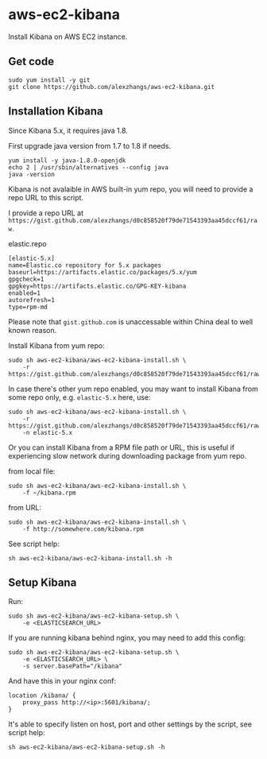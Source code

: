 # aws-ec2-kibana

Install Kibana on AWS EC2 instance.

## Get code

```
sudo yum install -y git
git clone https://github.com/alexzhangs/aws-ec2-kibana.git
```

## Installation Kibana

Since Kibana 5.x, it requires java 1.8.

First upgrade java version from 1.7 to 1.8 if needs.

```
yum install -y java-1.8.0-openjdk
echo 2 | /usr/sbin/alternatives --config java
java -version
```

Kibana is not avalaible in AWS built-in yum repo, you will need
to provide a repo URL to this script.

I provide a repo URL at
`https://gist.github.com/alexzhangs/d0c858520f79de71543393aa45dccf61/raw`.

elastic.repo

```
[elastic-5.x]
name=Elastic.co repository for 5.x packages
baseurl=https://artifacts.elastic.co/packages/5.x/yum
gpgcheck=1
gpgkey=https://artifacts.elastic.co/GPG-KEY-kibana
enabled=1
autorefresh=1
type=rpm-md
```

Please note that `gist.github.com` is unaccessable within China deal
to well known reason.

Install Kibana from yum repo:

```
sudo sh aws-ec2-kibana/aws-ec2-kibana-install.sh \
    -r https://gist.github.com/alexzhangs/d0c858520f79de71543393aa45dccf61/raw
```

In case there's other yum repo enabled, you may want to install Kibana
from some repo only, e.g. `elastic-5.x` here, use:

```
sudo sh aws-ec2-kibana/aws-ec2-kibana-install.sh \
    -r https://gist.github.com/alexzhangs/d0c858520f79de71543393aa45dccf61/raw
    -n elastic-5.x
```

Or you can install Kibana from a RPM file path or URL, this is
useful if experiencing slow network during downloading package from yum repo.

from local file:

```
sudo sh aws-ec2-kibana/aws-ec2-kibana-install.sh \
    -f ~/kibana.rpm
```

from URL:

```
sudo sh aws-ec2-kibana/aws-ec2-kibana-install.sh \
    -f http://somewhere.com/kibana.rpm
```

See script help:

```
sh aws-ec2-kibana/aws-ec2-kibana-install.sh -h
```

## Setup Kibana

Run:


```
sudo sh aws-ec2-kibana/aws-ec2-kibana-setup.sh \
    -e <ELASTICSEARCH_URL>
```

If you are running kibana behind nginx, you may need to add this
config:

```
sudo sh aws-ec2-kibana/aws-ec2-kibana-setup.sh \
    -e <ELASTICSEARCH_URL> \
    -s server.basePath="/kibana"
```

And have this in your nginx conf:

```
location /kibana/ {
    proxy_pass http://<ip>:5601/kibana/;
}
```

It's able to specify listen on host, port and other settings
by the script, see script help:

```
sh aws-ec2-kibana/aws-ec2-kibana-setup.sh -h
```
